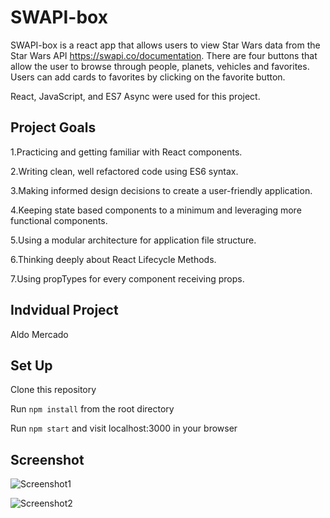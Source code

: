 # SWAPI-box

SWAPI-box is a react app that allows users to view Star Wars data from the Star Wars API https://swapi.co/documentation. There are four buttons that allow the user to browse through people, planets, vehicles and favorites. Users can add cards to favorites by clicking on the favorite button.

React, JavaScript, and ES7 Async were used for this project.

## Project Goals

1.Practicing and getting familiar with React components.

2.Writing clean, well refactored code using ES6 syntax.

3.Making informed design decisions to create a user-friendly application.

4.Keeping state based components to a minimum and leveraging more functional components.

5.Using a modular architecture for application file structure.

6.Thinking deeply about React Lifecycle Methods.

7.Using propTypes for every component receiving props.

## Indvidual Project

Aldo Mercado

## Set Up

Clone this repository

Run `npm install` from the root directory

Run `npm start` and visit localhost:3000 in your browser

## Screenshot

![Screenshot1](./src/images/swapi-box1)

![Screenshot2](./src/images/swapi-box2)
